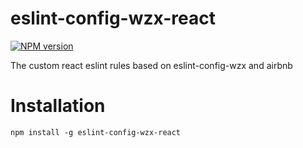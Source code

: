 # eslint-config-wzx-react

[![NPM version](https://img.shields.io/npm/v/eslint-config-wzx-react.svg)](https://www.npmjs.com/package/eslint-config-wzx-react)

The custom react eslint rules based on eslint-config-wzx and airbnb

# Installation

    npm install -g eslint-config-wzx-react
